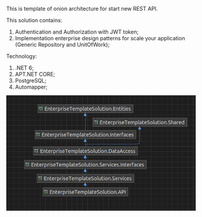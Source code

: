 This is template of onion architecture for start new REST API. 

This solution contains:

1. Authentication and Authorization with JWT token;
2. Implementation enterprise design patterns for scale your application (Generic Repository and UnitOfWork);

Technology:
1. .NET 6;
2. APT.NET CORE;
3. PostgreSQL;
4. Automapper;

![](images/1.png)